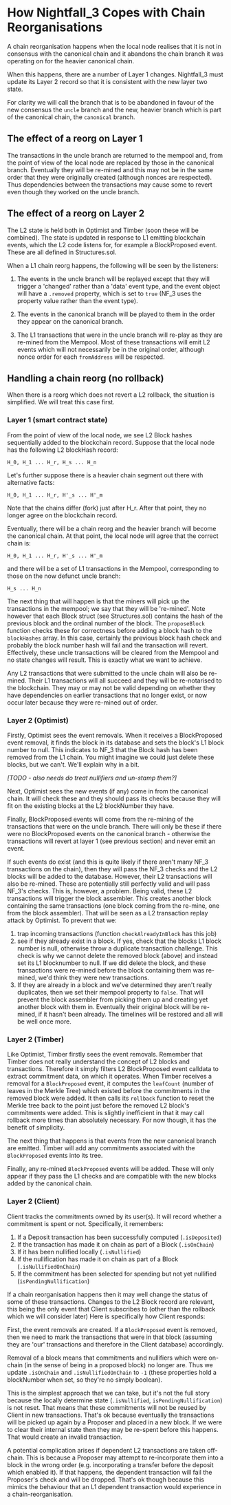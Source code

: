 # How Nightfall_3 Copes with Chain Reorganisations

A chain reorganisation happens when the local node realises that it is not in consensus with the canonical chain
and it abandons the chain branch it was operating on for the heavier canonical chain.

When this happens, there are a number of Layer 1 changes. Nightfall_3 must update its Layer 2 record so that it
is consistent with the new layer two state.

For clarity we will call the branch that is to be abandoned in favour of the new consensus the `uncle` branch
and the new, heavier branch which is part of the canonical chain, the `canonical` branch.

## The effect of a reorg on Layer 1

The transactions in the uncle branch are returned to the mempool and, from the point of view of the local node
are replaced by those in the canonical branch. Eventually they will be re-mined and this may not be in the
same order that they were originally created (although nonces are respected).  Thus dependencies between
the transactions may cause some to revert even though they worked on the uncle branch.

## The effect of a reorg on Layer 2

The L2 state is held both in Optimist and Timber (soon these will be combined). The state is updated in response
to L1 emitting blockchain events, which the L2 code listens for, for example a BlockProposed event.  These are
all defined in Structures.sol.

When a L1 chain reorg happens, the following will be seen by the listeners:

1) The events in the uncle branch will be replayed except that they will trigger a 'changed' rather than a 'data'
event type, and the event object will have a `.removed` property, which is set to `true` (NF_3 uses the property
value rather than the event type).

2) The events in the canonical branch will be played to them in the order they appear on the canonical branch.

3) The L1 transactions that were in the uncle branch will re-play as they are re-mined from the Mempool. Most
of these transactions will emit L2 events which will not necessarily be in the original order, although nonce
order for each `fromAddress` will be respected.

## Handling a chain reorg (no rollback)

When there is a reorg which does not revert a L2 rollback, the situation is simplified. We will treat this case
first.

### Layer 1 (smart contract state)

From the point of view of the local node, we see L2 Block hashes sequentially added to the blockchain record.
Suppose that the local node has the following L2 blockHash record:
```
H_0, H_1 ... H_r, H_s ... H_n
```
Let's further suppose there is a heavier chain segment out there with alternative facts:
```
H_0, H_1 ... H_r, H'_s ... H'_m
```
Note that the chains differ (fork) just after H_r.  After that point, they no longer agree on the blockchain record.

Eventually, there will be a chain reorg and the heavier branch will become the canonical chain. At that point, the
local node will agree that the correct chain is:
```
H_0, H_1 ... H_r, H'_s ... H'_m
```
and there will be a set of L1 transactions in the Mempool, corresponding to those on the now defunct uncle branch:
```
H_s ... H_n
```
The next thing that will happen is that the miners will pick up the transactions in the mempool; we say that they
will be 're-mined'.  Note however that each Block struct (see Structures.sol) contains the hash of the previous block
and the ordinal number of the block. The `proposeBlock` function checks these for correctness before adding a block hash
to the `blockHashes` array. In this case, certainly the previous block hash check and probably the block number hash
will fail and the transaction will revert.  Effectively, these uncle transactions will be cleared from the Mempool
and no state changes will result. This is exactly what we want to achieve.

Any L2 transactions that were submitted to the uncle chain will also be re-mined.  Their L1 transactions will all
succeed and they will be re-notarised to the blockchain.  They may or may not be valid depending on whether they
have dependencies on earlier transactions that no longer exist, or now occur later because they were re-mined out
of order.

### Layer 2 (Optimist)

Firstly, Optimist sees the event removals.  When it receives a BlockProposed event removal, it finds the block in its
database and sets the block's L1 block number to null.  This indicates to NF_3 that the Block hash has been removed from the L1 chain.
You might imagine we could just delete these blocks, but we can't.  We'll explain why in a bit.

*[TODO - also needs do treat nullifiers and un-stamp them?]*

Next, Optimist sees the new events (if any) come in from the canonical chain. It will check these and they should pass its
checks because they will fit on the existing blocks at the L2 blockNumber they have.

Finally, BlockProposed events will come from the re-mining of the transactions that were on the uncle branch. There
will only be these if there were no BlockProposed events on the canonical branch - otherwise the transactions
will revert at layer 1 (see previous section) and never emit an event.  

If such events do exist (and this is quite likely if there aren't many NF_3 transactions on the chain), then they will
pass the NF_3 checks and the L2 blocks will be added to the database. However, their L2 transactions will also be re-mined.
These are potentially still perfectly valid and will pass NF_3's checks. This is, however, a problem. Being valid, these L2
transactions will trigger the block assembler. This creates another block containing the same transactions (one block coming
from the re-mine, one from the block assembler).  That will be seen as a L2 transaction replay attack by Optimist. To prevent
that we:
1) trap incoming transactions (function `checkAlreadyInBlock` has this job)
2) see if they already exist in a block. If yes, check that the blocks L1 block number is null, otherwise throw a duplicate
transaction challenge. This check is why we cannot delete the removed block (above) and instead set its L1 blocknumber to null.
If we did delete the block, and these transactions were re-mined before the block containing them was re-mined, we'd think
they were new transactions.
3) If they are already in a block and we've determined they aren't really duplicates, then we set their mempool
property to `false`. That will prevent the block assembler from picking them up and creating yet another block with them in.
Eventually their original block will be re-mined, if it hasn't been already.  The timelines will be restored and
all will be well once more.

### Layer 2 (Timber)

Like Optimist, Timber firstly sees the event removals. Remember that Timber does not really understand the concept of L2 blocks
and transactions.  Therefore it simply filters L2 BlockProposed event calldata to extract commitment data, on which it operates.
When Timber receives a removal for a `BlockProposed` event, it computes the `leafCount` (number of leaves in the Merkle Tree)
which existed before the commitments in the removed block were added.  It then calls its `rollback` function to reset the
Merkle tree back to the point just before the removed L2 block's commitments were added.  This is slightly inefficient in
that it may call rollback more times than absolutely necessary. For now though, it has the benefit of simplicity.

The next thing that happens is that events from the new canonical branch are emitted.  Timber will add any commitments
associated with the `BlockProposed` events into its tree.

Finally, any re-mined `BlockProposed` events will be added.  These will only appear if they pass the L1 checks and are
compatible with the new blocks added by the canonical chain.

### Layer 2 (Client)

Client tracks the commitments owned by its user(s).  It will record whether a commitment is spent or not.  Specifically,
it remembers:

1) If a Deposit transaction has been successfully computed (`.isDeposited`)
2) If the transaction has made it on chain as part of a Block (`.isOnChain`)
3) If it has been nullified locally (`.isNullified`)
4) If the nullification has made it on chain as part of a Block (`.isNullifiedOnChain`)
5) If the commitment has been selected for spending but not yet nullified (`isPendingNullification`)

If a chain reorganisation happens then it may well change the status of some of these transactions. Changes to
the L2 Block record are relevant, this being the only event that Client subscribes to (other than the rollback which
we will consider later)  Here is specifically how Client responds:

First, the event removals are created.  If a `BlockProposed` event is removed, then we need to mark the transactions
that were in that block (assuming they are 'our' transactions and therefore in the Client database) accordingly.

Removal of a block means that commitments and nullifiers which were on-chain (in the sense of being in a proposed block)
no longer are. Thus we update `.isOnChain` and `.isNullifiedOnChain` to `-1` (these properties hold a blockNumber
when set, so they're no simply boolean).

This is the simplest approach that we can take, but it's not the full story because the locally determine state
(`.isNullified`, `isPendingNullification`) is not reset.  That means that these commitments will not be reused
by Client in new transactions.  That's ok because eventually the transactions will be picked up again by a
Proposer and placed in a new block.  If we were to clear their internal state then they may be re-spent before
this happens.  That would create an invalid transaction.

A potential complication arises if dependent L2 transactions are taken off-chain.  This is because a Proposer
may attempt to re-incorporate them into a block in the wrong order (e.g. incorporating a transfer before the
deposit which enabled it).  If that happens, the dependent transaction will fail the Proposer's check and will
be dropped.  That's ok though because this mimics the behaviour that an L1 dependent transaction would experience in a
chain-reorganisation.
